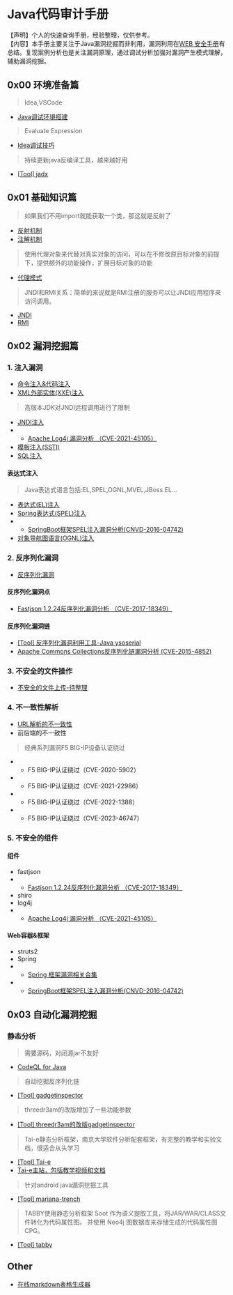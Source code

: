 # Java代码审计手册

【声明】个人的快速查询手册，经验整理，仅供参考。   
【内容】本手册主要关注于Java漏洞挖掘而非利用，漏洞利用在[WEB 安全手册](https://github.com/ReAbout/web-sec)有总结。复现案例分析也是关注漏洞原理，通过调试分析加强对漏洞产生模式理解，辅助漏洞挖掘。

## 0x00 环境准备篇
>Idea,VSCode
- [Java调试环境搭建](./base/debug.md)
> Evaluate Expression
- [Idea调试技巧](https://developer.aliyun.com/article/1058784)
>持续更新java反编译工具，越来越好用
- [[Tool] jadx](https://github.com/skylot/jadx)

## 0x01 基础知识篇

>如果我们不用import就能获取一个类，那这就是反射了
- [反射机制](./base/reflect.md)
- [注解机制](./base/annotation.md)
>使用代理对象来代替对真实对象的访问，可以在不修改原目标对象的前提下，提供额外的功能操作，扩展目标对象的功能
- [代理模式](./base/proxy.md)
>JNDI和RMI关系：简单的来说就是RMI注册的服务可以让JNDI应用程序来访问调用。
 - [JNDI](./base/jndi.md)
 - [RMI](./base/rmi.md)

## 0x02 漏洞挖掘篇

### 1. 注入漏洞


- [命令注入&代码注入](./vul/rce.md)
- [XML外部实体(XXE)注入](./vul/xxe.md)
>高版本JDK对JNDI远程调用进行了限制
- [JNDI注入](./base/jndi.md)
- - [Apache Log4j 漏洞分析 （CVE-2021-45105）](./poc/CVE-2021-45105.md)
- [模板注入(SSTI)](./vul/ssti.md)
- [SQL注入](./vul/sql.md)

#### 表达式注入
>Java表达式语言包括:EL,SPEL,OGNL,MVEL,JBoss EL... 
- [表达式(EL)注入](./vul/el.md)
- [Spring表达式(SPEL)注入](./vul/el.md)
- - [SpringBoot框架SPEL注入漏洞分析(CNVD-2016-04742)](./poc/CNVD-2016-04742.md)
- [对象导航图语言(OGNL)注入](./vul/ognl.md)

### 2. 反序列化漏洞

- [反序列化漏洞](./vul/deserialization.md)

#### 反序列化漏洞点
- [Fastjson 1.2.24反序列化漏洞分析 （CVE-2017-18349）](./poc/CVE-2017-18349.md)
#### 反序列化漏洞链
- [[Tool] 反序列化漏洞利用工具-Java ysoserial](https://github.com/frohoff/ysoserial)
- [Apache Commons Collections反序列化链漏洞分析 (CVE-2015-4852)](./poc/CVE-2015-4852.md)


### 3. 不安全的文件操作

- [不安全的文件上传-待整理](./vul/upload.md)

### 4. 不一致性解析

- [URL解析的不一致性](./vul/inconsistency-url.md)
- 前后端的不一致性
>经典系列漏洞F5 BIG-IP设备认证绕过
- - F5 BIG-IP认证绕过（CVE-2020-5902）
- - F5 BIG-IP认证绕过（CVE-2021-22986）
- - F5 BIG-IP认证绕过（CVE-2022-1388）
- - F5 BIG-IP认证绕过（CVE-2023-46747）

### 5. 不安全的组件

#### 组件

- fastjson
- - [Fastjson 1.2.24反序列化漏洞分析 （CVE-2017-18349）](./poc/CVE-2017-18349.md)
- shiro
- log4j
- - [Apache Log4j 漏洞分析 （CVE-2021-45105）](./poc/CVE-2021-45105.md)


#### Web容器&框架
- struts2
- Spring
- - [Spring 框架漏洞相关合集](https://www.viewofthai.link/2023/01/18/spring-%E6%A1%86%E6%9E%B6%E6%BC%8F%E6%B4%9E%E7%9B%B8%E5%85%B3%E5%90%88%E9%9B%86/)
- -  [SpringBoot框架SPEL注入漏洞分析(CNVD-2016-04742)](./poc/CNVD-2016-04742.md)

## 0x03 自动化漏洞挖掘

### 静态分析
>需要源码，对闭源jar不友好
- [CodeQL for Java](./auto/codeql.md)
>自动挖掘反序列化链
- [[Tool] gadgetinspector](https://github.com/JackOfMostTrades/gadgetinspector)
> threedr3am的改版增加了一些功能参数
- [[Tool] threedr3am的改版gadgetinspector](https://github.com/threedr3am/gadgetinspector)
>Tai-e静态分析框架，南京大学软件分析配套框架，有完整的教学和实验文档，很适合从头学习
- [[Tool] Tai-e](https://github.com/pascal-lab/Tai-e)
- [Tai-e主站，包括教学视频和文档](https://tai-e.pascal-lab.net/)
>针对android java漏洞挖掘工具
- [[Tool] mariana-trench
](https://github.com/facebook/mariana-trench)
>TABBY使用静态分析框架 Soot 作为语义提取工具，将JAR/WAR/CLASS文件转化为代码属性图。 并使用 Neo4j 图数据库来存储生成的代码属性图CPG。
- [[Tool] tabby](https://github.com/wh1t3p1g/tabby)



## Other

- [在线markdown表格生成器](https://tableconvert.com/zh-cn/markdown-generator)